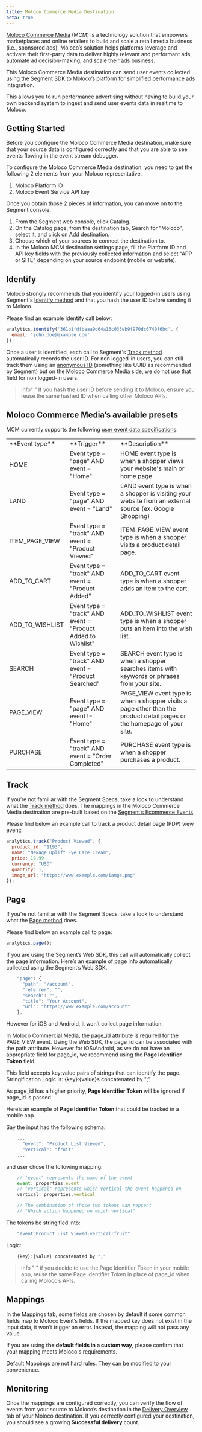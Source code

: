 ```yaml
---
title: Moloco Commerce Media Destination
beta: true
---
```


[Moloco Commerce Media](https://www.moloco.com/products/moloco-retail-media-platform) (MCM) is a technology solution that empowers marketplaces and online retailers to build and scale a retail media business (i.e., sponsored ads). Moloco’s solution helps platforms leverage and activate their first-party data to deliver highly relevant and performant ads, automate ad decision-making, and scale their ads business.

This Moloco Commerce Media destination can send user events collected using the Segment SDK to Moloco’s platform for simplified performance ads integration.

This allows you to run performance advertising without having to build your own backend system to ingest and send user events data in realtime to Moloco. 

## Getting Started

Before you configure the Moloco Commerce Media destination, make sure that your source data is configured correctly and that you are able to see events flowing in the event stream debugger.

To configure the Moloco Commerce Media destination, you need to get the following 2 elements from your Moloco representative.

1. Moloco Platform ID
2. Moloco Event Service API key

Once you obtain those 2 pieces of information, you can move on to the Segment console.

1. From the Segment web console, click Catalog.
2. On the Catalog page, from the destination tab, Search for “Moloco”, select it, and click on Add destination.
3. Choose which of your sources to connect the destination to.
4. In the Moloco MCM destination settings page, fill the Platform ID and API key fields with the previously collected information and select “APP or SITE” depending on your source endpoint (mobile or website).

## Identify

Moloco strongly recommends that you identify your logged-in users using Segment's [Identify method](/docs/connections/spec/identify/) and that you hash the user ID before sending it to Moloco.

Please find an example Identify call below:

```js
analytics.identify('361b1fdfbeaa9d64a13c033eb9f970dc6740f6bc', {
  email: 'john.doe@example.com'
});
```

Once a user is identified, each call to Segment's [Track method](/docs/connections/spec/track/) automatically records the user ID.
For non logged-in users, you can still track them using an [anonymous ID](https://segment.com/docs/connections/spec/identify/#anonymous-id) (something like UUID as recommended by Segment) but on the Moloco Commerce Media side, we do not use that field for non logged-in users.

> info" "
> If you hash the user ID before sending it to Moloco, ensure you reuse the same hashed ID when calling other Moloco APIs.

## Moloco Commerce Media’s available presets

MCM currently supports the following [user event data specifications](https://mcm-docs.moloco.com/docs/51-user-event-data-specifications).

<table>
  <tr>
    <td>**Event type**</td>
    <td>**Trigger**</td>
    <td>**Description**</td>
  </tr>
  <tr>
    <td>HOME</td>
    <td>Event type = "page" AND event = "Home"</td>
    <td>HOME event type is when a shopper views your website's main or home page.</td>
  </tr>
  <tr>
    <td>LAND</td>
    <td>Event type = "page" AND event = "Land"</td>
    <td>LAND event type is when a shopper is visiting your website from an external source (ex. Google Shopping)</td>
  </tr>
  <tr>
    <td>ITEM_PAGE_VIEW</td>
    <td>Event type = "track" AND event = "Product Viewed"</td>
    <td>ITEM_PAGE_VIEW event type is when a shopper visits a product detail page.</td>
  </tr>
  <tr>
    <td>ADD_TO_CART</td>
    <td>Event type = "track" AND event = "Product Added"</td>
    <td>ADD_TO_CART event type is when a shopper adds an item to the cart.</td>
  </tr>
  <tr>
    <td>ADD_TO_WISHLIST</td>
    <td>Event type = "track" AND event = "Product Added to Wishlist"</td>
    <td>ADD_TO_WISHLIST event type is when a shopper puts an item into the wish list.</td>
  </tr>
  <tr>
    <td>SEARCH</td>
    <td>Event type = "track" AND event = "Product Searched"</td>
    <td>SEARCH event type is when a shopper searches items with keywords or phrases from your site.</td>
  </tr>
  <tr>
    <td>PAGE_VIEW</td>
    <td>Event type = "page" AND event != "Home"</td>
    <td>PAGE_VIEW event type is when a shopper visits a page other than the product detail pages or the homepage of your site.</td>
  </tr>
  <tr>
    <td>PURCHASE</td>
    <td>Event type = "track" AND event = "Order Completed"</td>
    <td>PURCHASE event type is when a shopper purchases a product.</td>
  </tr>
</table>

## Track

If you’re not familiar with the Segment Specs, take a look to understand what the [Track method](https://segment.com/docs/connections/spec/track/) does. The mappings in the Moloco Commerce Media destination are pre-built based on the [Segment’s Ecommerce Events](https://segment.com/docs/connections/spec/ecommerce/v2/). 

Please find below an example call to track a product detail page (PDP) view event:

```js
analytics.track("Product Viewed", {
  product_id: "1193",
  name: "Newage Uplift Eye Care Cream",
  price: 19.99
  currency: "USD"
  quantity: 1,
  image_url: "https://www.example.com/iamge.png"
});
```

## Page

If you’re not familiar with the Segment Specs, take a look to understand what the [Page method](https://segment.com/docs/connections/spec/page/) does. 

Please find below an example call to page:

```js
analytics.page();
```

If you are using the Segment’s Web SDK, this call will automatically collect the page information. Here’s an example of page info automatically collected using the Segment’s Web SDK.

```js
    "page": {
      "path": "/account",
      "referrer": "",
      "search": "",
      "title": "Your Account",
      "url": "https://www.example.com/account"
    },
```

However for iOS and Android, it won’t collect page information.

In Moloco Commercial Media, the [page_id](https://mcm-docs.moloco.com/docs/51-user-event-data-specifications#page_view-event-type) attribute is required for the PAGE_VIEW event. Using the Web SDK, the page_id can be associated with the path attribute. However for iOS/Android, as we do not have an appropriate field for page_id, we recommend using the **Page Identifier Token** field.

This field accepts key:value pairs of strings that can identify the page.
Stringification Logic is: {key}:{value}s concatenated by ";"

As page_id has a higher priority, **Page Identifier Token** will be ignored if page_id is passed

Here’s an example of **Page Identifier Token** that could be tracked in a mobile app.

Say the input had the following schema:

```js
    ...
      "event": "Product List Viewed",
      "vertical": "fruit"
    ...
```

and user chose the following mapping:

```js
    // "event" represents the name of the event
    event: properties.event
    // "vertical" represents which vertical the event happened on
    vertical: properties.vertical

    // The combination of those two tokens can repsent
    // "Which action happened on which vertical"
```

The tokens be stringified into:

```js
    "event:Product List Viewed;vertical:fruit"
```

Logic: 

```js
    {key}:{value} concatenated by ";"
```

> info " "
> if you decide to use the Page Identifier Token in your mobile app, reuse the same Page Identifier Token in place of page_id when calling Moloco’s APIs.

## Mappings

In the Mappings tab, some fields are chosen by default if some common fields map to Moloco Event’s fields. If the mapped key does not exist in the input data, it won’t trigger an error. Instead, the mapping will not pass any value.

If you are using **the default fields in a custom way**, please confirm that your mapping meets Moloco's requirements.

Default Mappings are not hard rules. They can be modified to your convenience.

## Monitoring

Once the mappings are configured correctly, you can verify the flow of events from your source to Moloco’s destination in the [Delivery Overview](/docs/connections/delivery-overview/) tab of your Moloco destination. If you correctly configured your destination, you should see a growing **Successful delivery** count.
